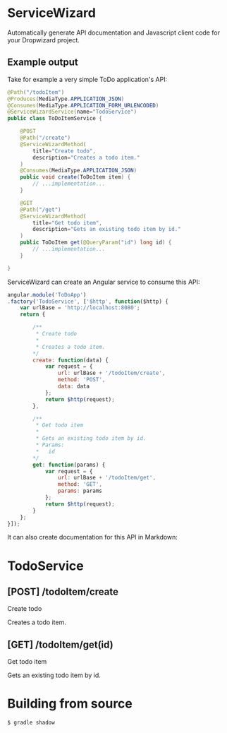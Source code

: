 # ServiceWizard
Automatically generate API documentation and Javascript client code for your Dropwizard project.

## Example output
Take for example a very simple ToDo application's API:

```Java
@Path("/todoItem")
@Produces(MediaType.APPLICATION_JSON)
@Consumes(MediaType.APPLICATION_FORM_URLENCODED)
@ServiceWizardService(name="TodoService")
public class ToDoItemService {

	@POST
	@Path("/create")
	@ServiceWizardMethod(
		title="Create todo",
		description="Creates a todo item."
	)
	@Consumes(MediaType.APPLICATION_JSON)
	public void create(ToDoItem item) {
		// ...implementation...
	}

	@GET
	@Path("/get")
	@ServiceWizardMethod(
		title="Get todo item",
		description="Gets an existing todo item by id."
	)
	public ToDoItem get(@QueryParam("id") long id) {
		// ...implementation...
	}

}
```
	
ServiceWizard can create an Angular service to consume this API:
	
```Javascript
angular.module('ToDoApp')
.factory('TodoService', ['$http', function($http) {
    var urlBase = 'http://localhost:8080';
    return {

        /**
         * Create todo
         *
         * Creates a todo item.
        */
        create: function(data) {
            var request = {
                url: urlBase + '/todoItem/create',
                method: 'POST',
                data: data
            };
            return $http(request);
        },

        /**
         * Get todo item
         *
         * Gets an existing todo item by id.
         * Params:
         *   id
        */
        get: function(params) {
            var request = {
                url: urlBase + '/todoItem/get',
                method: 'GET',
                params: params
            };
            return $http(request);
        }
    };
}]);
```
	
It can also create documentation for this API in Markdown:
# TodoService
## [POST]   /todoItem/create
Create todo

Creates a todo item.
## [GET]    /todoItem/get(id)
Get todo item

Gets an existing todo item by id.

# Building from source

```
$ gradle shadow
```
